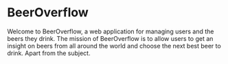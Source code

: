 # BeerOverflow

Welcome to BeerOverflow, a web application for managing users and the beers they drink.
The mission of BeerOverflow is to allow users to get an insight on beers from all around the world and choose the next best beer to drink.
Apart from the subject.